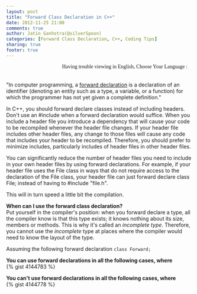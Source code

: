 ```yaml
---
layout: post
title: "Forward Class Declaration in C++"
date: 2012-11-25 21:00
comments: true
author: Jatin Ganhotra(@silverSpoon)
categories: [Forward Class Declaration, C++, Coding Tips]
sharing: true
footer: true
---
```


<link href='http://fonts.googleapis.com/css?family=Coming+Soon&subset=latin,latin-ext' rel='stylesheet' type='text/css'>

<div>
<span style="float:right;" id="google_translate_element"></span>
<span style="float:right; font-family: 'Coming Soon', cursive;">Having trouble viewing in English, Choose Your Language : &nbsp;&nbsp;&nbsp;</span>
</div>
<BR>&nbsp;<BR>

"In computer programming, a [forward declaration]("http://en.wikipedia.org/wiki/Forward_declaration) is a declaration of an identifier (denoting an entity such as a type, a variable, or a function) for which the programmer has not yet given a complete definition."

In C++, you should forward declare classes instead of including headers. Don't use an #include when a forward declaration would suffice.
When you include a header file you introduce a dependency that will cause your code to be recompiled whenever the header file changes. If your header file includes other header files, any change to those files will cause any code that includes your header to be recompiled. Therefore, you should prefer to minimize includes, particularly includes of header files in other header files.

You can significantly reduce the number of header files you need to include in your own header files by using forward declarations. For example, if your header file uses the File class in ways that do not require access to the declaration of the File class, your header file can just forward declare class File; instead of having to #include "file.h".

This will in turn speed a little bit the compilation.

**When can I use the forward class declaration?**  
Put yourself in the compiler's position: when you forward declare a type, all the compiler know is that this type exists; it knows nothing about its size, members or methods. This is why it's called an _incomplete type_. Therefore, you cannot use the _incomplete_ type at places where the compiler would need to know the layout of the type.

Assuming the following forward declaration
`class Forward;`

**You can use forward declarations in all the following cases, where**  
{% gist 4144783 %}

**You can't use forward declarations in all the following cases, where**  
{% gist 4144778 %}
